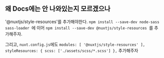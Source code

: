 ## 왜 Docs에는 안 나와있는지 모르겠으나

'@nuxtjs/style-resources'를 추가해야한다.
`npm install --save-dev node-sass sass-loader
`에 이어
`npm install --save-dev @nuxtjs/style-resources
`를 추가해주자.

그리고, `nuxt.config.js`에도
`modules: [
'@nuxtjs/style-resources'
],
styleResources: {
scss: ['./assets/scss/*.scss']
},`
추가해주자
